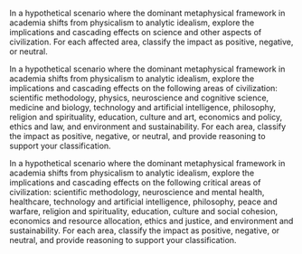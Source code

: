 

In a hypothetical scenario where the dominant metaphysical framework in academia shifts from physicalism to analytic idealism, explore the implications and cascading effects on science and other aspects of civilization. For each affected area, classify the impact as positive, negative, or neutral.

In a hypothetical scenario where the dominant metaphysical framework in academia shifts from physicalism to analytic idealism, explore the implications and cascading effects on the following areas of civilization: scientific methodology, physics, neuroscience and cognitive science, medicine and biology, technology and artificial intelligence, philosophy, religion and spirituality, education, culture and art, economics and policy, ethics and law, and environment and sustainability. For each area, classify the impact as positive, negative, or neutral, and provide reasoning to support your classification.

In a hypothetical scenario where the dominant metaphysical framework in academia shifts from physicalism to analytic idealism, explore the implications and cascading effects on the following critical areas of civilization: scientific methodology, neuroscience and mental health, healthcare, technology and artificial intelligence, philosophy, peace and warfare, religion and spirituality, education, culture and social cohesion, economics and resource allocation, ethics and justice, and environment and sustainability. For each area, classify the impact as positive, negative, or neutral, and provide reasoning to support your classification.